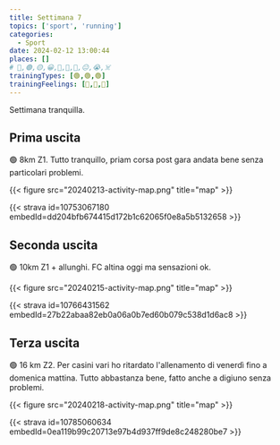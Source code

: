 ```yaml
---
title: Settimana 7
topics: ['sport', 'running']
categories:
  - Sport
date: 2024-02-12 13:00:44
places: []
# 🔴,🟢,🟡,😀,🙁,🫤,🙂,😐,😭,☠️
trainingTypes: [🟢,🟢,🟢]
trainingFeelings: [🙂,🙂,🙂]
---
```

Settimana tranquilla.
<!--more--> 


## Prima uscita

🟢 8km Z1. Tutto tranquillo, priam corsa post gara andata bene senza particolari problemi.

{{< figure src="20240213-activity-map.png" title="map" >}}

{{< strava id=10753067180 embedId=dd204bfb674415d172b1c62065f0e8a5b5132658 >}}

## Seconda uscita

🟢 10km Z1 + allunghi. FC altina oggi ma sensazioni ok.

{{< figure src="20240215-activity-map.png" title="map" >}}

{{< strava id=10766431562 embedId=27b22abaa82eb0a06a0b7ed60b079c538d1d6ac8 >}}

## Terza uscita

🟢 16 km Z2.
Per casini vari ho ritardato l'allenamento di venerdì fino a domenica mattina.
Tutto abbastanza bene, fatto anche a digiuno senza problemi.

{{< figure src="20240218-activity-map.png" title="map" >}}

{{< strava id=10785060634 embedId=0ea119b99c20713e97b4d937ff9de8c248280be7 >}}
